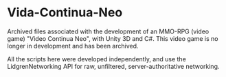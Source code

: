 # Vida-Continua-Neo
Archived files associated with the development of an MMO-RPG (video game) "Video Continua Neo", with Unity 3D and C#.
This video game is no longer in development and has been archived.

All the scripts here were developed independently, and use the LidgrenNetworking API for raw, unfiltered, server-authoritative networking.
